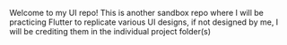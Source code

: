 Welcome to my UI repo! This is another sandbox repo where I will be practicing Flutter to replicate various UI designs, if not designed by me, I will be crediting them in the individual project folder(s)
